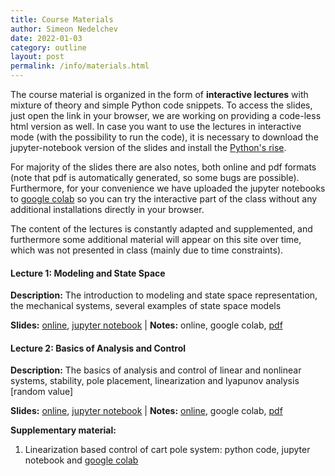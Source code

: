 ```yaml
---
title: Course Materials
author: Simeon Nedelchev
date: 2022-01-03
category: outline
layout: post
permalink: /info/materials.html
---
```


The course material is organized in the form of **interactive lectures** with mixture of theory and simple Python code snippets. To access the slides, just open the link in your browser, we are working on providing a code-less html version as well.  In case you want to use the lectures in interactive mode (with the possibility to run the code), it is necessary to download the jupyter-notebook version of the slides and install the [Python's rise](https://rise.readthedocs.io/en/stable/). 

For majority of the slides there are also notes, both online and pdf formats (note that pdf is automatically generated, so some bugs are possible). Furthermore, for your convenience we have uploaded the jupyter notebooks to [google colab](https://colab.research.google.com/) so you can try the interactive part of the class without any additional installations directly in your browser. 

The content of the lectures is constantly adapted and supplemented, and furthermore some additional material will appear on this site over time, which was not presented in class (mainly due to time constraints).

<!-- ### Lectures -->

#### Lecture 1: Modeling and State Space 
[1_slides_online]: https://simeon-ned.github.io/mcp/lectures/01_modeling/01_modeling.slides.html
[1_slides_jupyter]: https://simeon-ned.github.io/mcp/lectures/01_modeling/01_modeling.ipynb
[1_notes_pdf]: https://simeon-ned.github.io/mcp/lectures/01_modeling/01_modeling.pdf
[1_notes_online]: https://simeon-ned.github.io/mcp/lectures/01_modeling/01_modeling.html

**Description:** The introduction to modeling and state space representation, the mechanical systems, several examples of state space models


**Slides:** [online][1_slides_online], [jupyter notebook][1_slides_jupyter] | **Notes:** online, google colab, [pdf][1_notes_pdf]
<!-- **Supplementary material:** 
python code, jupyter notebook and google colab on different aspects of simulation   -->



#### Lecture 2: Basics of Analysis and Control
[2_slides_online]: https://simeon-ned.github.io/mcp/lectures/02_analysis_and_feedback/02_analysis_and_feedback.slides.html
[2_slides_jupyter]: https://simeon-ned.github.io/mcp/lectures/02_analysis_and_feedback/02_analysis_and_feedback.ipynb
[2_notes_pdf]: https://simeon-ned.github.io/mcp/lectures/02_analysis_and_feedback/02_analysis_and_feedback.pdf
[2_notes_online]: https://simeon-ned.github.io/mcp/lectures/02_analysis_and_feedback/02_analysis_and_feedback.html
<!-- [2_notes_colab]: https://simeon-ned.github.io/mcp/lectures/02_analysis_and_feedback/02_analysis_and_feedback.slides.html -->


**Description:** The basics of analysis and control of linear and nonlinear systems, stability, pole placement, linearization and lyapunov analysis
[random value]

**Slides:** [online][2_slides_online], [jupyter notebook][2_slides_jupyter] | **Notes:** [online][2_notes_online], google colab, [pdf][2_notes_pdf]

**Supplementary material:** 
1. Linearization based control of cart pole system: python code, jupyter notebook and [google colab](https://colab.research.google.com/drive/1F4FbgGSjZ-rxDbnQbZft2G6R_-MC18Ld) 
<!-- 2. Sampling based region of attraction: python code, jupyter notebook and [google colab](https://colab.research.google.com/drive/1F4FbgGSjZ-rxDbnQbZft2G6R_-MC18Ld)   -->


<!-- #### Lecture 3: Fundamentals of Lyapunov Analysis 

**Description:** The introduction to modeling and state space representation
**Slides:** online, online code-less, google colab, jupyter notebook
**Notes:** online html, markdown, pdf
**Supplementary material:** python code, jupyter notebook and google colab on linearization based control of cart pole system -->

 

<!-- Eventually we will also the course with a variety of practical exercises and tutorials.  -->

